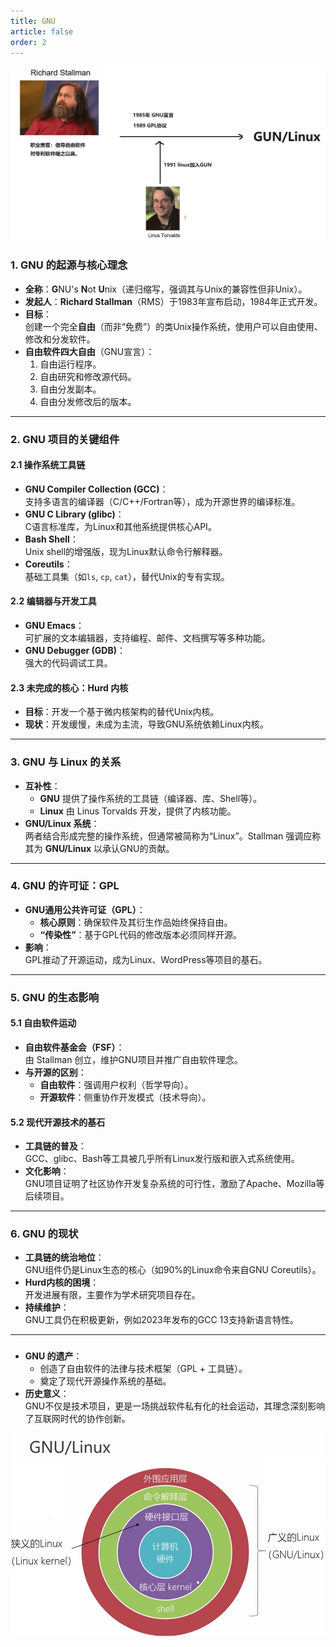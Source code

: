 ```yaml
---
title: GNU
article: false
order: 2
---
```


![GNU](./assets/image-20250201011115304.png)

### **1. GNU 的起源与核心理念**

- **全称**：**G**NU's **N**ot **U**nix（递归缩写，强调其与Unix的兼容性但非Unix）。
- **发起人**：**Richard Stallman**（RMS）于1983年宣布启动，1984年正式开发。
- **目标**：  
  创建一个完全**自由**（而非“免费”）的类Unix操作系统，使用户可以自由使用、修改和分发软件。
- **自由软件四大自由**（GNU宣言）：  
  1. 自由运行程序。  
  2. 自由研究和修改源代码。  
  3. 自由分发副本。  
  4. 自由分发修改后的版本。

---

### **2. GNU 项目的关键组件**
#### **2.1 操作系统工具链**
- **GNU Compiler Collection (GCC)**：  
  支持多语言的编译器（C/C++/Fortran等），成为开源世界的编译标准。
- **GNU C Library (glibc)**：  
  C语言标准库，为Linux和其他系统提供核心API。
- **Bash Shell**：  
  Unix shell的增强版，现为Linux默认命令行解释器。
- **Coreutils**：  
  基础工具集（如`ls`, `cp`, `cat`），替代Unix的专有实现。

#### **2.2 编辑器与开发工具**
- **GNU Emacs**：  
  可扩展的文本编辑器，支持编程、邮件、文档撰写等多种功能。
- **GNU Debugger (GDB)**：  
  强大的代码调试工具。

#### **2.3 未完成的核心：Hurd 内核**
- **目标**：开发一个基于微内核架构的替代Unix内核。  
- **现状**：开发缓慢，未成为主流，导致GNU系统依赖Linux内核。

---

### **3. GNU 与 Linux 的关系**
- **互补性**：  
  - **GNU** 提供了操作系统的工具链（编译器、库、Shell等）。  
  - **Linux** 由 Linus Torvalds 开发，提供了内核功能。  
- **GNU/Linux 系统**：  
  两者结合形成完整的操作系统，但通常被简称为“Linux”。Stallman 强调应称其为 **GNU/Linux** 以承认GNU的贡献。

---

### **4. GNU 的许可证：GPL**
- **GNU通用公共许可证（GPL）**：  
  - **核心原则**：确保软件及其衍生作品始终保持自由。  
  - **“传染性”**：基于GPL代码的修改版本必须同样开源。  
- **影响**：  
  GPL推动了开源运动，成为Linux、WordPress等项目的基石。

---

### **5. GNU 的生态影响**
#### **5.1 自由软件运动**
- **自由软件基金会（FSF）**：  
  由 Stallman 创立，维护GNU项目并推广自由软件理念。
- **与开源的区别**：  
  - **自由软件**：强调用户权利（哲学导向）。  
  - **开源软件**：侧重协作开发模式（技术导向）。

#### **5.2 现代开源技术的基石**
- **工具链的普及**：  
  GCC、glibc、Bash等工具被几乎所有Linux发行版和嵌入式系统使用。
- **文化影响**：  
  GNU项目证明了社区协作开发复杂系统的可行性，激励了Apache、Mozilla等后续项目。

---

### **6. GNU 的现状**
- **工具链的统治地位**：  
  GNU组件仍是Linux生态的核心（如90%的Linux命令来自GNU Coreutils）。  
- **Hurd内核的困境**：  
  开发进展有限，主要作为学术研究项目存在。  
- **持续维护**：  
  GNU工具仍在积极更新，例如2023年发布的GCC 13支持新语言特性。

---

### 
- **GNU 的遗产**：  
  - 创造了自由软件的法律与技术框架（GPL + 工具链）。  
  - 奠定了现代开源操作系统的基础。  
- **历史意义**：  
  GNU不仅是技术项目，更是一场挑战软件私有化的社会运动，其理念深刻影响了互联网时代的协作创新。

![](./assets/image-20250201010801494.png)
